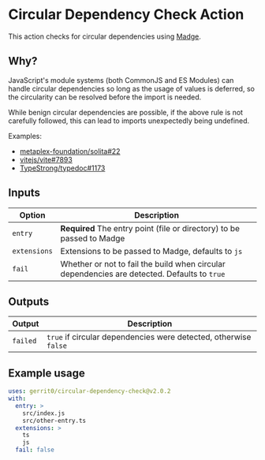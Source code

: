 # Circular Dependency Check Action

This action checks for circular dependencies using [Madge](https://www.npmjs.com/package/madge).

## Why?

JavaScript's module systems (both CommonJS and ES Modules) can handle circular dependencies so
long as the usage of values is deferred, so the circularity can be resolved before the import is needed.

While benign circular dependencies are possible, if the above rule is not carefully followed,
this can lead to imports unexpectedly being undefined.

Examples:

- [metaplex-foundation/solita#22](https://github.com/metaplex-foundation/solita/issues/22)
- [vitejs/vite#7893](https://github.com/vitejs/vite/issues/7893)
- [TypeStrong/typedoc#1173](https://github.com/TypeStrong/typedoc/issues/1173)

## Inputs

| Option       | Description                                                                                  |
| ------------ | -------------------------------------------------------------------------------------------- |
| `entry`      | **Required** The entry point (file or directory) to be passed to Madge                       |
| `extensions` | Extensions to be passed to Madge, defaults to `js`                                           |
| `fail`       | Whether or not to fail the build when circular dependencies are detected. Defaults to `true` |

## Outputs

| Output   | Description                                                      |
| -------- | ---------------------------------------------------------------- |
| `failed` | `true` if circular dependencies were detected, otherwise `false` |

## Example usage

```yaml
uses: gerrit0/circular-dependency-check@v2.0.2
with:
  entry: >
    src/index.js
    src/other-entry.ts
  extensions: >
    ts
    js
  fail: false
```
